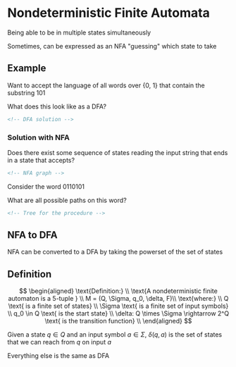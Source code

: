 # Nondeterministic Finite Automata

Being able to be in multiple states simultaneously

Sometimes, can be expressed as an NFA "guessing" which state to take

## Example

Want to accept the language of all words over {0, 1} that contain the substring 101

What does this look like as a DFA?

```svg
<!-- DFA solution -->
```

### Solution with NFA

Does there exist some sequence of states reading the input string that ends in a state that accepts?

```svg
<!-- NFA graph -->
```

Consider the word 0110101

What are all possible paths on this word?

```svg
<!-- Tree for the procedure -->
```

## NFA to DFA

NFA can be converted to a DFA by taking the powerset of the set of states

## Definition

$$
\begin{aligned}
\text{Definition:} \\
\text{A nondeterministic finite automaton is a 5-tuple } \\
M = (Q, \Sigma, q_0, \delta, F)\\
\text{where:} \\
Q \text{ is a finite set of states} \\
\Sigma \text{ is a finite set of input symbols} \\
q_0 \in Q \text{ is the start state} \\
\delta: Q \times \Sigma \rightarrow 2^Q \text{ is the transition function} \\
\end{aligned}
$$

Given a state $q \in Q$ and an input symbol $a \in \Sigma$, $\delta(q, a)$ is the set of states that we can reach from $q$ on input $a$

Everything else is the same as DFA
